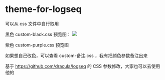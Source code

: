 # theme-for-logseq
可以从 css 文件中自行取用

黑色 custom-black.css
预览图：
![](https://github.com/dale502/Le-theme-logseq/blob/main/%E6%95%88%E6%9E%9C%E5%9B%BE.jpg)

紫色 custom-purple.css
预览图
![]()

如果想自己改色，可以查看 custom-备注.css ，我有把颜色参数备注出来

基于 https://github.com/dracula/logseq 的 CSS 参数修改，大家也可以去使用他的
